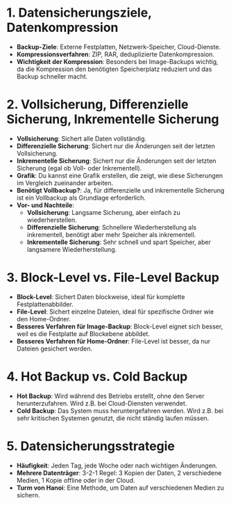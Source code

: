 # 1. Datensicherungsziele, Datenkompression
- **Backup-Ziele**: Externe Festplatten, Netzwerk-Speicher, Cloud-Dienste.
- **Kompressionsverfahren**: ZIP, RAR, deduplizierte Datenkompression.
- **Wichtigkeit der Kompression**: Besonders bei Image-Backups wichtig, da die Kompression den benötigten Speicherplatz reduziert und das Backup schneller macht.

# 2. Vollsicherung, Differenzielle Sicherung, Inkrementelle Sicherung
- **Vollsicherung**: Sichert alle Daten vollständig.
- **Differenzielle Sicherung**: Sichert nur die Änderungen seit der letzten Vollsicherung.
- **Inkrementelle Sicherung**: Sichert nur die Änderungen seit der letzten Sicherung (egal ob Voll- oder Inkrementell).
- **Grafik**: Du kannst eine Grafik erstellen, die zeigt, wie diese Sicherungen im Vergleich zueinander arbeiten.
- **Benötigt Vollbackup?**: Ja, für differenzielle und inkrementelle Sicherung ist ein Vollbackup als Grundlage erforderlich.
- **Vor- und Nachteile**: 
  - **Vollsicherung**: Langsame Sicherung, aber einfach zu wiederherstellen.
  - **Differenzielle Sicherung**: Schnellere Wiederherstellung als inkrementell, benötigt aber mehr Speicher als inkrementell.
  - **Inkrementelle Sicherung**: Sehr schnell und spart Speicher, aber langsamere Wiederherstellung.

# 3. Block-Level vs. File-Level Backup
- **Block-Level**: Sichert Daten blockweise, ideal für komplette Festplattenabbilder.
- **File-Level**: Sichert einzelne Dateien, ideal für spezifische Ordner wie den Home-Ordner.
- **Besseres Verfahren für Image-Backup**: Block-Level eignet sich besser, weil es die Festplatte auf Blockebene abbildet.
- **Besseres Verfahren für Home-Ordner**: File-Level ist besser, da nur Dateien gesichert werden.

# 4. Hot Backup vs. Cold Backup
- **Hot Backup**: Wird während des Betriebs erstellt, ohne den Server herunterzufahren. Wird z.B. bei Cloud-Diensten verwendet.
- **Cold Backup**: Das System muss heruntergefahren werden. Wird z.B. bei sehr kritischen Systemen genutzt, die nicht ständig laufen müssen.

# 5. Datensicherungsstrategie
- **Häufigkeit**: Jeden Tag, jede Woche oder nach wichtigen Änderungen.
- **Mehrere Datenträger**: 3-2-1 Regel: 3 Kopien der Daten, 2 verschiedene Medien, 1 Kopie offline oder in der Cloud.
- **Turm von Hanoi**: Eine Methode, um Daten auf verschiedenen Medien zu sichern.
